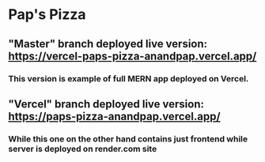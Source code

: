 # Pap's Pizza

## "Master" branch deployed live version: https://vercel-paps-pizza-anandpap.vercel.app/

### This version is example of full MERN app deployed on Vercel.

## "Vercel" branch deployed live version: https://paps-pizza-anandpap.vercel.app/

### While this one on the other hand contains just frontend while server is deployed on render.com site
